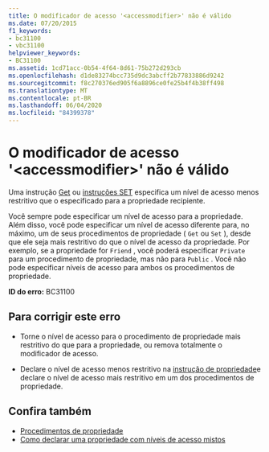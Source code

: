 ```yaml
---
title: O modificador de acesso '<accessmodifier>' não é válido
ms.date: 07/20/2015
f1_keywords:
- bc31100
- vbc31100
helpviewer_keywords:
- BC31100
ms.assetid: 1cd71acc-0b54-4f64-8d61-75b272d293cb
ms.openlocfilehash: d1de83274bcc735d9dc3abcff2b77833886d9242
ms.sourcegitcommit: f8c270376ed905f6a8896ce0fe25b4f4b38ff498
ms.translationtype: MT
ms.contentlocale: pt-BR
ms.lasthandoff: 06/04/2020
ms.locfileid: "84399378"
---
```

# <a name="access-modifier-accessmodifier-is-not-valid"></a>O modificador de acesso '\<accessmodifier>' não é válido
Uma instrução [Get](../language-reference/statements/get-statement.md) ou [instruções SET](../language-reference/statements/set-statement.md) especifica um nível de acesso menos restritivo que o especificado para a propriedade recipiente.  
  
 Você sempre pode especificar um nível de acesso para a propriedade. Além disso, você pode especificar um nível de acesso diferente para, no máximo, um de seus procedimentos de propriedade ( `Get` ou `Set` ), desde que ele seja mais restritivo do que o nível de acesso da propriedade. Por exemplo, se a propriedade for `Friend` , você poderá especificar `Private` para um procedimento de propriedade, mas não para `Public` . Você não pode especificar níveis de acesso para ambos os procedimentos de propriedade.  
  
 **ID do erro:** BC31100  
  
## <a name="to-correct-this-error"></a>Para corrigir este erro  
  
- Torne o nível de acesso para o procedimento de propriedade mais restritivo do que para a propriedade, ou remova totalmente o modificador de acesso.  
  
- Declare o nível de acesso menos restritivo na [instrução de propriedade](../language-reference/statements/property-statement.md)e declare o nível de acesso mais restritivo em um dos procedimentos de propriedade.  
  
## <a name="see-also"></a>Confira também

- [Procedimentos de propriedade](../programming-guide/language-features/procedures/property-procedures.md)
- [Como declarar uma propriedade com níveis de acesso mistos](../programming-guide/language-features/procedures/how-to-declare-a-property-with-mixed-access-levels.md)
